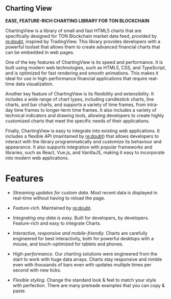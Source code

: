## Charting View

**EASE, FEATURE-RICH CHARTING LIBRARY FOR TON BLOCKCHAIN**

ChartingView is a library of small and fast HTML5 charts that are specifically designed for TON Blockchain market data feed, provided by [re:doubt](http://beta.redoubt.online/), inspired by TradingView. This library provides developers with a powerful toolset that allows them to create advanced financial charts that can be embedded in web pages.

One of the key features of ChartingView is its speed and performance. It is built using modern web technologies, such as HTML5, CSS, and TypeScript, and is optimized for fast rendering and smooth animations. This makes it ideal for use in high-performance financial applications that require real-time data visualization.

Another key feature of ChartingView is its flexibility and extensibility. It includes a wide range of chart types, including candlestick charts, line charts, and bar charts, and supports a variety of time frames, from intra-day time frames to longer-term time frames. It also includes a variety of technical indicators and drawing tools, allowing developers to create highly customized charts that meet the specific needs of their applications.

Finally, ChartingView is easy to integrate into existing web applications. It includes a flexible API (maintained by [re:doubt](https://beta.redoubt.online/)) that allows developers to interact with the library programmatically and customize its behaviour and appearance. It also supports integration with popular frameworks and libraries, such as React, Vue.js, and VanillaJS, making it easy to incorporate into modern web applications.


# Features

- *Streaming updates for custom data.* Most recent data is displayed in real-time without having to reload the page.

- *Feature-rich.* Maintained by [re:doubt](https://beta.redoubt.online/). 

- *Integrating any data is easy.* Built for developers, by developers. Feature-rich and easy to integrate Charts.

- *Interactive, responsive and mobile-friendly.* Charts are carefully engineered for best interactivity, both for powerful desktops with a mouse, and touch-optimized for tablets and phones.

- *High-performance.* Our charting solutions were engineered from the start to work with huge data arrays. Charts stay responsive and nimble even with thousands of bars even with updates multiple times per second with new ticks.

- *Flexible styling.* Change the standard look & feel to match your style with perfection. There are many premade examples that you can copy & paste.

